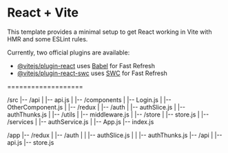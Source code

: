 # React + Vite

This template provides a minimal setup to get React working in Vite with HMR and some ESLint rules.

Currently, two official plugins are available:

- [@vitejs/plugin-react](https://github.com/vitejs/vite-plugin-react/blob/main/packages/plugin-react/README.md) uses [Babel](https://babeljs.io/) for Fast Refresh
- [@vitejs/plugin-react-swc](https://github.com/vitejs/vite-plugin-react-swc) uses [SWC](https://swc.rs/) for Fast Refresh

===================

/src
|-- /api
| |-- api.js
|
|-- /components
| |-- Login.js
| |-- OtherComponent.js
|
|-- /redux
| |-- /auth
| |-- authSlice.js
| |-- authThunks.js
|
|-- /utils
| |-- middleware.js
|
|-- /store
| |-- store.js
|
|-- /services
| |-- authService.js
|
|-- App.js
|-- index.js

/app
|-- /redux
| |-- /auth
| | |-- authSlice.js
| | |-- authThunks.js
|-- /api
| |-- api.js
|-- store.js
